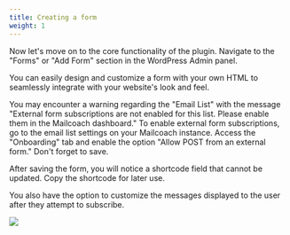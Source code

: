 ```yaml
---
title: Creating a form
weight: 1
---
```


Now let's move on to the core functionality of the plugin. Navigate to the "Forms" or "Add Form" section in the WordPress Admin panel.

You can easily design and customize a form with your own HTML to seamlessly integrate with your website's look and feel.

You may encounter a warning regarding the "Email List" with the message "External form subscriptions are not enabled for this list. Please enable them in the Mailcoach dashboard."
To enable external form subscriptions, go to the email list settings on your Mailcoach instance.
Access the "Onboarding" tab and enable the option "Allow POST from an external form." Don't forget to save.

After saving the form, you will notice a shortcode field that cannot be updated. Copy the shortcode for later use.

You also have the option to customize the messages displayed to the user after they attempt to subscribe.

![](https://blog.mailcoach.de-fra1.upcloudobjects.com/1Nx1zcS7tPXpXV4yrBT6R3GsurpnCHVAwFCE8lUg.png)
